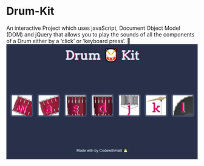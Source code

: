 # Drum-Kit
An interactive Project which uses javaScript, Document Object Model (DOM) and jQuery that allows you to play the sounds of all the components of a Drum either by a ‘click’ or ‘keyboard press’. 🎵
<br>
![Drum-Kit](https://github.com/halilenesozdemir/Drum-Kit/blob/main/images/Drum-Kit.png)
